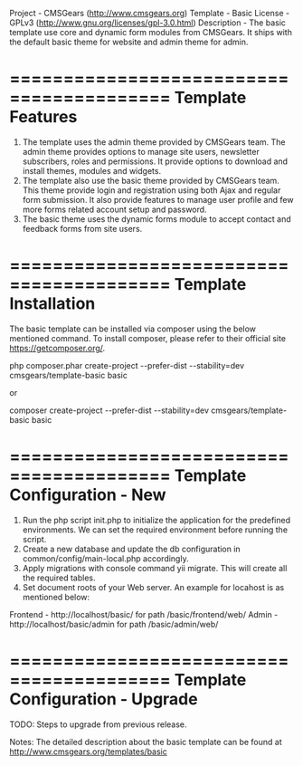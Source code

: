 Project 	- CMSGears (http://www.cmsgears.org)
Template  	- Basic
License 	- GPLv3 (http://www.gnu.org/licenses/gpl-3.0.html)
Description - The basic template use core and dynamic form modules from CMSGears. It ships with the default basic theme for website and admin theme for admin.

=========================================
Template Features
=========================================
1. The template uses the admin theme provided by CMSGears team. The admin theme provides options to manage site users, newsletter subscribers, roles and permissions. It provide options to download and install themes, modules and widgets.
2. The template also use the basic theme provided by CMSGears team. This theme provide login and registration using both Ajax and regular form submission. It also provide features to manage user profile and few more forms related account setup and password.
3. The basic theme uses the dynamic forms module to accept contact and feedback forms from site users.

=========================================
Template Installation
=========================================

The basic template can be installed via composer using the below mentioned command. To install composer, please refer to their official site https://getcomposer.org/.

php composer.phar create-project --prefer-dist --stability=dev cmsgears/template-basic basic

or

composer create-project --prefer-dist --stability=dev cmsgears/template-basic basic

=========================================
Template Configuration - New
=========================================

1. Run the php script init.php to initialize the application for the predefined environments. We can set the required environment before running the script.
2. Create a new database and update the db configuration in common/config/main-local.php accordingly.
3. Apply migrations with console command yii migrate. This will create all the required tables.
4. Set document roots of your Web server. An example for locahost is as mentioned below:

Frontend - http://localhost/basic/ for path <www path>/basic/frontend/web/
Admin    - http://localhost/basic/admin for path <www path>/basic/admin/web/

=========================================
Template Configuration - Upgrade
=========================================

TODO: Steps to upgrade from previous release.

Notes: The detailed description about the basic template can be found at http://www.cmsgears.org/templates/basic